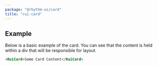 ```yaml
---
package: "@rhythm-ui/card"
title: "rui-card"
---
```


## Example
Below is a basic example of the card. You can see that the content is held within a div that will be responsible for layout.
 
```html preview
<RuiCard>Some Card Content</RuiCard>
```
